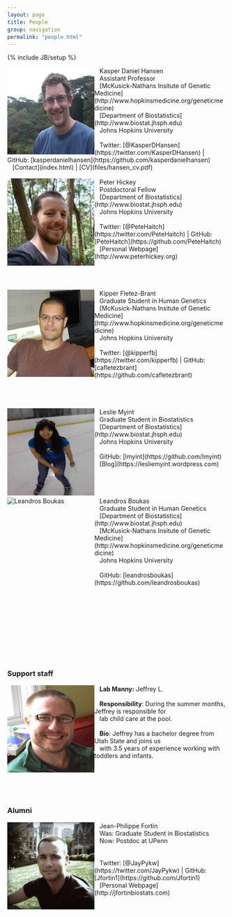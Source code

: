 ```yaml
---
layout: page
title: People
group: navigation
permalink: "people.html"
---
```

{% include JB/setup %}

<img alt="Kasper Daniel Hansen" align="left" src="media/people/khansen.jpg" width="200" height="200"/>
&nbsp;&nbsp;&nbsp;Kasper Daniel Hansen<br>
&nbsp;&nbsp;&nbsp;Assistant Professor<br>
&nbsp;&nbsp;&nbsp;[McKusick-Nathans Insitute of Genetic Medicine](http://www.hopkinsmedicine.org/geneticmedicine)<br>
&nbsp;&nbsp;&nbsp;[Department of Biostatistics](http://www.biostat.jhsph.edu)<br>
&nbsp;&nbsp;&nbsp;Johns Hopkins University<br>
<br>
&nbsp;&nbsp;&nbsp;Twitter: [@KasperDHansen](https://twitter.com/KasperDHansen) |
GitHub: [kasperdanielhansen](https://github.com/kasperdanielhansen)<br>
&nbsp;&nbsp;&nbsp;[Contact](index.html) | [CV](files/hansen_cv.pdf)<br>
<br>

<img alt="Peter Hickey" align="left" src="media/people/phickey.jpg" width="200" height="200"/>
&nbsp;&nbsp;&nbsp;Peter Hickey<br>
&nbsp;&nbsp;&nbsp;Postdoctoral Fellow<br>
&nbsp;&nbsp;&nbsp;[Department of Biostatistics](http://www.biostat.jhsph.edu)<br>
&nbsp;&nbsp;&nbsp;Johns Hopkins University<br>
<br>
&nbsp;&nbsp;&nbsp;Twitter: [@PeteHaitch](https://twitter.com/PeteHaitch) |
GitHub: [PeteHaitch](https://github.com/PeteHaitch)<br>
&nbsp;&nbsp;&nbsp;[Personal Webpage](http://www.peterhickey.org)<br>
<br><br><br><br>

<img alt="Kipper Fletez-Brant" align="left" src="media/people/kipper.jpg" width="200" height="200"/>
&nbsp;&nbsp;&nbsp;Kipper Fletez-Brant<br>
&nbsp;&nbsp;&nbsp;Graduate Student in Human Genetics<br>
&nbsp;&nbsp;&nbsp;[McKusick-Nathans Insitute of Genetic Medicine](http://www.hopkinsmedicine.org/geneticmedicine)<br>
&nbsp;&nbsp;&nbsp;Johns Hopkins University<br>
<br>
&nbsp;&nbsp;&nbsp;Twitter: [@kipperfb](https://twitter.com/kipperfb) | GitHub: [cafletezbrant](https://github.com/cafletezbrant)<br>
<br><br><br><br>


<img alt="Leslie Myint" align="left" src="media/people/myint.jpg" width="200" height="200"/>
&nbsp;&nbsp;&nbsp;Leslie Myint<br>
&nbsp;&nbsp;&nbsp;Graduate Student in Biostatistics<br>
&nbsp;&nbsp;&nbsp;[Department of Biostatistics](http://www.biostat.jhsph.edu)<br>
&nbsp;&nbsp;&nbsp;Johns Hopkins University<br>
<br>
&nbsp;&nbsp;&nbsp;GitHub: [lmyint](https://github.com/lmyint)<br>
&nbsp;&nbsp;&nbsp;[Blog](https://lesliemyint.wordpress.com)<br>
<br><br><br><br>


<img alt="Leandros Boukas" align="left" src="media/people/boukas.jpg" width="200" height="200"/>
&nbsp;&nbsp;&nbsp;Leandros Boukas<br>
&nbsp;&nbsp;&nbsp;Graduate Student in Human Genetics<br>
&nbsp;&nbsp;&nbsp;[Department of Biostatistics](http://www.biostat.jhsph.edu)<br>
&nbsp;&nbsp;&nbsp;[McKusick-Nathans Insitute of Genetic Medicine](http://www.hopkinsmedicine.org/geneticmedicine)<br>
&nbsp;&nbsp;&nbsp;Johns Hopkins University<br>
<br>
&nbsp;&nbsp;&nbsp;GitHub: [leandrosboukas](https://github.com/leandrosboukas)<br>
<br><br><br><br><br>

<br><br><br><br>

### Support staff

<img alt="Jeffrey" align="left" src="media/people/jeffrey.png" width="200" height="200"/>
&nbsp;&nbsp;&nbsp;<b>Lab Manny:</b> Jeffrey L.<br>
&nbsp;&nbsp;&nbsp;<br>
&nbsp;&nbsp;&nbsp;<b>Responsibility</b>: During the summer months, Jeffrey is responsible for<br>
&nbsp;&nbsp;&nbsp;lab child care at the pool.<br>
&nbsp;&nbsp;&nbsp;<br>
&nbsp;&nbsp;&nbsp;<b>Bio</b>: Jeffrey has a bachelor degree from Utah State and joins us<br>
&nbsp;&nbsp;&nbsp;with 3.5 years of experience working with toddlers and infants.<br>
<br>
<br><br><br><br>

### Alumni

<img alt="Jean-Philippe Fortin" align="left" src="media/people/fortin.png" width="200" height="200"/>
&nbsp;&nbsp;&nbsp;Jean-Philippe Fortin<br>
&nbsp;&nbsp;&nbsp;Was: Graduate Student in Biostatistics<br>
&nbsp;&nbsp;&nbsp;Now: Postdoc at UPenn<br>
<br>
<br>
&nbsp;&nbsp;&nbsp;Twitter: [@JayPykw](https://twitter.com/JayPykw) |
GitHub: [Jfortin1](https://github.com/Jfortin1)<br>
&nbsp;&nbsp;&nbsp;[Personal Webpage](http://jfortinbiostats.com)<br>
<br><br><br><br>
